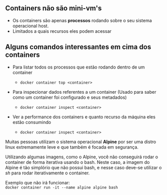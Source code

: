 ## Containers não são mini-vm's
* Os containers são apenas **processos** rodando sobre o seu sistema operacional host.
* Limitados a quais recursos eles podem acessar


## Alguns comandos interessantes em cima dos containers
* Para listar todos os processos que estão rodando dentro de um container 
  - ```docker container top <container>```

* Para inspecionar dados referentes a um container (Usado para saber como um container foi configurado e seus metadados) 
  - ```docker container inspect <container>```

* Ver a performance dos containers e quanto recurso da máquina eles estão consumindo
  - ```docker container inspect <container>```
  

Muitas pessoas utilizam o sistema operacional **Alpine** por ser uma distro linux extremamente leve e que também é focada em segurança.

Utilizando algumas imagens, como o Alpine, você não conseguirá rodar o container de forma iterativa usando o bash. Neste caso, a imagem do Alpine é tão simplório que não possui bash, e nesse caso deve-se utilizar o *sh* para rodar iterativamente o container.

Exemplo que não irá funcionar: <br/> 
```docker container run -it --name alpine alpine bash```